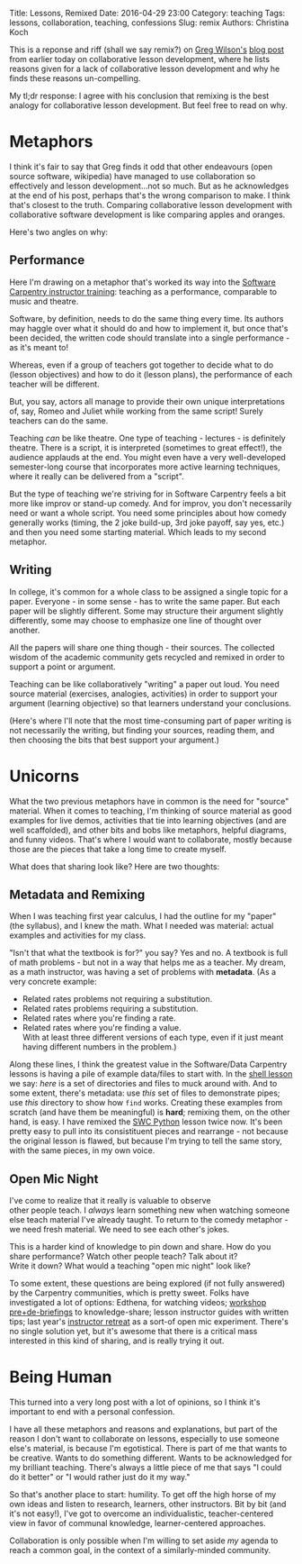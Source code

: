 Title: Lessons, Remixed
Date: 2016-04-29 23:00
Category: teaching
Tags: lessons, collaboration, teaching, confessions
Slug: remix
Authors: Christina Koch

This is a reponse and riff (shall we say remix?) on [Greg Wilson's](https://twitter.com/gvwilson)
[blog post](http://third-bit.com/2016/04/29/why-teachers-dont-collaborate.html) from earlier today on collaborative lesson development, where he 
lists reasons given for a lack of collaborative lesson development and 
why he finds these reasons un-compelling.  

My tl;dr response: I agree with his conclusion that remixing 
is the best analogy for collaborative 
lesson development.  But feel free to read on why.  

# Metaphors

I think it's fair to say that Greg finds it odd that 
other endeavours (open 
source software, wikipedia) have managed to use collaboration so effectively and 
lesson development...not so much.  But as he acknowledges 
at the end of his post, perhaps that's the wrong comparison 
to make.  I think that's closest to the truth.  Comparing 
collaborative lesson development 
with collaborative software development is like comparing apples and oranges.  

Here's two angles on why: 

## Performance

Here I'm drawing on a metaphor that's worked its way into the 
[Software Carpentry instructor training](http://swcarpentry.github.io/instructor-training/): teaching as 
a performance, comparable to music and theatre.  

Software, by definition, needs to do the same thing every time.  Its 
authors may haggle over what it should do and how to implement it, but 
once that's been decided, the written code should translate into a single 
performance - as it's meant to!  

Whereas, even if a group of teachers got together to decide what to 
do (lesson objectives) and how to do it (lesson plans), the performance 
of each teacher will be different.  

But, you say, actors all 
manage to provide their own unique interpretations of, say, Romeo and Juliet 
while working from the same script!  Surely teachers can do the same.  

Teaching *can* be like theatre.  One type of teaching - lectures - 
is definitely theatre.  There is a script, it is interpreted (sometimes to great 
effect!), the audience applauds at the end.  You might even have a very 
well-developed semester-long course that incorporates more active learning 
techniques, where it really can be delivered from a "script".  

But the 
type of teaching we're striving for in Software Carpentry feels 
a bit more like improv or stand-up comedy.  And for 
improv, you don't necessarily need or want a whole script.  You 
need some principles about how comedy generally works (timing, the 
2 joke build-up, 3rd joke payoff, say yes, etc.) and then you need 
some starting material.  Which leads to my second metaphor.  

## Writing

In college, it's common for a whole class to be assigned a single 
topic for a paper.  Everyone - in some sense - has to write the same 
paper.  But each paper will be slightly different.  Some may structure 
their argument slightly differently, some may choose to emphasize one 
line of thought over another.  

All the papers will share one thing though - their sources.  The collected 
wisdom of the academic community gets recycled and remixed in order to 
support a point or argument.  

Teaching can be like collaboratively "writing" a paper out loud.  You need 
source material (exercises, analogies, activities) in order to support 
your argument (learning objective) so that learners understand your conclusions.  

(Here's where I'll note that the most time-consuming part of paper writing 
is not necessarily the writing, 
but finding your sources, reading them, and then choosing the bits that 
best support your argument.)

# Unicorns

What the two previous metaphors have in common is the need for 
"source" material.  When it comes to teaching, I'm thinking 
of source material as good examples for live demos, 
activities that tie into learning objectives (and are well scaffolded), 
and other bits and bobs like metaphors, helpful diagrams, and funny 
videos.  That's where I would want to collaborate, mostly 
because those are the pieces that take a long time to create myself.  

What does that sharing look like?  Here are two thoughts: 

## Metadata and Remixing

When I was teaching first year calculus, I had the outline for my "paper"
(the syllabus), and I knew the math.  What I needed was material: 
actual examples and activities for my class.  

"Isn't that what the textbook is for?" you say?  Yes and no.  A textbook is 
full of math problems - but not in a way that helps me as a teacher.  My dream, 
as a math instructor, was having a set of problems with **metadata**.  (As a very 
concrete example: 
* Related rates problems not requiring a substitution.  
* Related rates problems requiring a substitution.  
* Related rates where you're finding a rate.  
* Related rates where you're finding a value.  
With at least three different versions of each type, 
even if it just meant having different numbers in the problem.)  

Along these lines, I think the greatest value in 
the Software/Data Carpentry lessons is having 
a pile of example data/files to start with.  In the [shell lesson](http://swcarpentry.github.io/shell-novice) 
we say: *here* 
is a set of directories and files to muck around with.  And to some extent, there's
metadata: use *this* set of files to demonstrate pipes; use *this* directory to 
show how `find` works.  Creating these examples from scratch (and have 
them be meaningful) is **hard**; remixing them, on the other hand, is easy.  I 
have remixed the [SWC Python](http://swcarpentry.github.io/python-novice-inflammation) lesson twice now.  It's been pretty easy to pull into its 
consistituent pieces and rearrange - not because the original lesson is flawed, 
but because I'm trying to tell the same story, with the same 
pieces, in my own voice.  

## Open Mic Night

I've come to realize that it really is valuable to observe  
other people teach.  I *always* learn something new when watching 
someone else teach material I've already taught.  To return to the comedy 
metaphor - we need fresh material.  We need to see each other's jokes.  

This is a harder kind of knowledge to pin down and share.  How do 
you share performance?  Watch other people teach?  Talk about it?  
Write it down?  What would a teaching "open mic night" look like?  

To some extent, these questions are being explored (if not fully answered) 
by the Carpentry communities, which is pretty sweet.  Folks have 
investigated a lot of options: Edthena, for 
watching videos; [workshop pre+de-briefings](http://pad.software-carpentry.org/instructor-discussion) to knowledge-share; lesson 
instructor guides with written tips; last year's [instructor
retreat](http://swcarpentry.github.io/instructor-retreat-2015/) as a sort-of open mic experiment.  There's no single solution yet, but it's awesome that 
there is a critical mass interested in this kind of sharing, and is 
really trying it out.  

# Being Human

This turned into a very long post with a lot of opinions, so I think 
it's important to end with a personal confession.  

I have all these metaphors and reasons and explanations, but 
part of the reason I don't want to collaborate on lessons, especially 
to use someone else's material, is because 
I'm egotistical.  There is part of me that wants to be creative.  Wants 
to do something 
different.  Wants to be acknowledged for my brilliant teaching.  There's 
always a little piece of me that says "I could do it better" or "I would rather 
just do it my way."    

So that's another place to start: humility.  To get off the high horse 
of my own ideas and listen to research, learners, other instructors.  Bit 
by bit (and it's not easy!), I've got to overcome an individualistic, 
teacher-centered view in 
favor of communal knowledge, learner-centered approaches.  

Collaboration is only possible when I'm willing to set aside *my* agenda to reach 
a common goal, in the context of a similarly-minded community.  